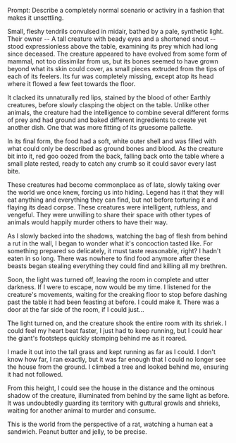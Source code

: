 Prompt: Describe a completely normal scenario or activiry in a fashion that makes it unsettling.

Small, fleshy tendrils convulsed in midair, bathed by a pale, synthetic light. Their owner -- A tall creature with beady eyes and a shortened snout -- stood expressionless above the table, examining its prey which had long since deceased. The creature appeared to have evolved from some form of mammal, not too dissimilar from us, but its bones seemed to have grown beyond what its skin could cover, as small pieces extruded from the tips of each of its feelers. Its fur was completely missing, except atop its head where it flowed a few feet towards the floor.

It clacked its unnaturally red lips, stained by the blood of other Earthly creatures, before slowly clasping the object on the table. Unlike other animals, the creature had the intelligence to combine several different forms of prey and had ground and baked different ingredients to create yet another dish. One that was more fitting of its gruesome pallette.

In its final form, the food had a soft, white outer shell and was filled with what could only be described as ground bones and blood. As the creature bit into it, red goo oozed from the back, falling back onto the table where a small plate rested, ready to catch any crumb so it could savor every last bite.

These creatures had become commonplace as of late, slowly taking over the world we once knew, forcing us into hiding. Legend has it that they will eat anything and everything they can find, but not before torturing it and flaying its dead corpse. These creatures were intelligent, ruthless, and vengeful. They were unwilling to share their space with other types of animals would happily murder others to have their way.

As I slowly backed into the shadows, watching the bag of flesh from behind a rut in the wall, I began to wonder what it's concoction tasted like. For something prepared so delicately, it must taste reasonable, right? I hadn't eaten in so long. There was nowhere to find food anymore after these beasts began stealing everything they could find and killing all my brethren.

Soon, the light was turned off, leaving the room in complete and utter darkness. If I were to escape, now would be my time. I listened for the creature's movements, waiting for the creaking floor to stop before dashing past the table it had been feasting at before. I could make it. There was a door at the far side of the room, if I could just...

The light turned on, and the creature shook the entire room with its shriek. I could feel my heart beat faster, I just had to keep running, but I could hear the giant's footsteps quickly stomping behind me as it roared.

I made it out into the tall grass and kept running as far as I could. I don't know how far, I ran exactly, but it was far enough that I could no longer see the house from the ground. I climbed a tree and looked behind me, ensuring it had not followed.

From this height, I could see the house in the distance and the ominous shadow of the creature, illuminated from behind by the same light as before. It was undoubtedly guarding its territory with guttural growls and shrieks, waiting for another animal to murder and consume.

This is the world from the perspective of a rat, watching a human eat a sandwich. Peanut butter and jelly, to be precise.
